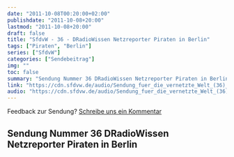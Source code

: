 ```yaml
---
date: "2011-10-08T00:20:00+02:00"
publishdate: "2011-10-08+20:00"
lastmod: "2011-10-08+20:00"
draft: false
title: "SfdvW - 36 - DRadioWissen Netzreporter Piraten in Berlin"
tags: ["Piraten", "Berlin"]
series: ["SfdvW"]
categories: ["Sendebeitrag"]
img: ""
toc: false
summary: "Sendung Nummer 36 DRadioWissen Netzreporter Piraten in Berlin"
link: "https://cdn.sfdvw.de/audio/Sendung_fuer_die_vernetzte_Welt_(36)_2011_10_08_DRadioWissen_Netzreporter_Piraten_in_Berlin.mp3"
audio: "https://cdn.sfdvw.de/audio/Sendung_fuer_die_vernetzte_Welt_(36)_2011_10_08_DRadioWissen_Netzreporter_Piraten_in_Berlin.mp3"
---
```


<div align="center" id="example"></div>
<script src="https://cdn.podlove.org/web-player/embed.js"></script>

Feedback zur Sendung?
[Schreibe uns ein Kommentar](mailto:SfdvW@radiocorax.de)

## Sendung Nummer 36 DRadioWissen Netzreporter Piraten in Berlin

<script>
  podlovePlayer('#example', '/blog/sfdvw36.json');
</script>
